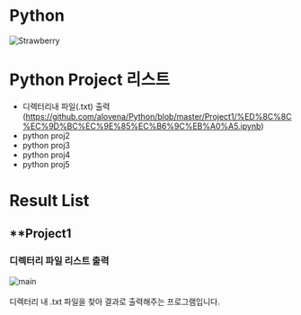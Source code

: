 # Python
![Strawberry](https://user-images.githubusercontent.com/32647144/57607527-396d5c00-75a6-11e9-9dd8-80794eaaa7c7.png)


# Python Project 리스트

* 디렉터리내 파일(.txt) 출력 (https://github.com/alovena/Python/blob/master/Project1/%ED%8C%8C%EC%9D%BC%EC%9E%85%EC%B6%9C%EB%A0%A5.ipynb)
* python proj2
* python proj3
* python proj4
* python proj5

# Result List
## **Project1
### **디렉터리 파일 리스트 출력**
![main](https://user-images.githubusercontent.com/32647144/57607313-bba95080-75a5-11e9-87fe-e5ac6543c83e.jpg)
<br>
<br>
디렉터리 내 .txt 파일을 찾아 결과로 출력해주는 프로그램입니다.
